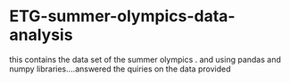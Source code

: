 # ETG-summer-olympics-data-analysis

this contains the data set of the summer olympics . and using pandas and numpy libraries....answered the quiries on the data provided
